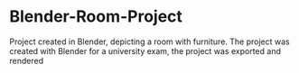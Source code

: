 # Blender-Room-Project
Project created in Blender, depicting a room with furniture. 
The project was created with Blender for a university exam, the project was exported and rendered
